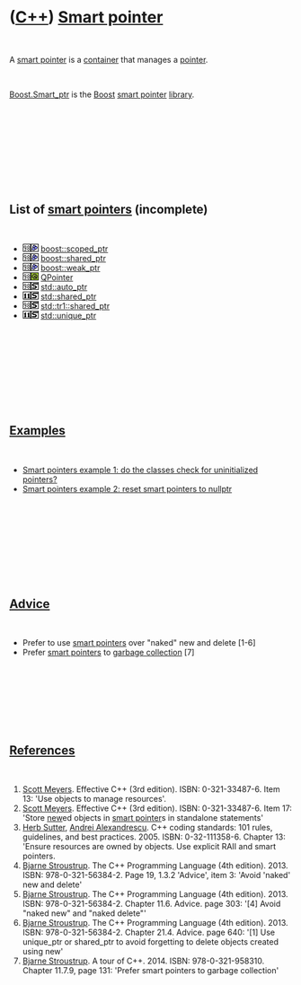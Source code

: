 



 

 

 

 

 

([C++](Cpp.md)) [Smart pointer](CppSmartPointer.md)
=====================================================

 

A [smart pointer](CppSmartPointer.md) is a
[container](CppContainer.md) that manages a [pointer](CppPointer.md).

 

[Boost.Smart\_ptr](CppSmart_ptr.md) is the [Boost](CppBoost.md) [smart
pointer](CppSmartPointer.md) [library](CppLibrary.md).

 

 

 

 

 

List of [smart pointers](CppSmartPointer.md) (incomplete)
----------------------------------------------------------

 

-   ![C++98](PicCpp98.png)![Boost](PicBoost.png)
    [boost::scoped\_ptr](CppScoped_ptr.md)
-   ![C++98](PicCpp98.png)![Boost](PicBoost.png)
    [boost::shared\_ptr](CppShared_ptr.md)
-   ![C++98](PicCpp98.png)![Boost](PicBoost.png)
    [boost::weak\_ptr](CppWeak_ptr.md)
-   ![C++98](PicCpp98.png)![Qt](PicQt.png) [QPointer](CppQPointer.md)
-   ![C++98](PicCpp98.png)![STL](PicStl.png)
    [std::auto\_ptr](CppAuto_ptr.md)
-   ![C++11](PicCpp11.png)![STL](PicStl.png)
    [std::shared\_ptr](CppShared_ptr.md)
-   ![C++98](PicCpp98.png)![STL](PicStl.png)
    [std::tr1::shared\_ptr](CppShared_ptr.md)
-   ![C++11](PicCpp11.png)![STL](PicStl.png)
    [std::unique\_ptr](CppUnique_ptr.md)

 

 

 

 

 

[Examples](CppExample.md)
--------------------------

 

-   [Smart pointers example 1: do the classes check for uninitialized
    pointers?](CppSmartPointerExample1.md)
-   [Smart pointers example 2: reset smart pointers to
    nullptr](CppSmartPointerExample2.md)

 

 

 

 

 

[Advice](CppAdvice.md)
-----------------------

 

-   Prefer to use [smart pointers](CppSmartPointer.md) over "naked" new
    and delete \[1-6\]
-   Prefer [smart pointers](CppSmartPointer.md) to [garbage
    collection](CppGarbageCollection.md) \[7\]

 

 

 

 

[References](CppReferences.md)
-------------------------------

 

1.  [Scott Meyers](CppScottMeyers.md). Effective C++ (3rd edition).
    ISBN: 0-321-33487-6. Item 13: 'Use objects to manage resources'.
2.  [Scott Meyers](CppScottMeyers.md). Effective C++ (3rd edition).
    ISBN: 0-321-33487-6. Item 17: 'Store [new](CppNew.md)ed objects in
    [smart pointer](CppSmartPointer.md)s in standalone statements'
3.  [Herb Sutter](CppHerbSutter.md), [Andrei
    Alexandrescu](CppAndreiAlexandrescu.md). C++ coding standards: 101
    rules, guidelines, and best practices. 2005. ISBN: 0-32-111358-6.
    Chapter 13: 'Ensure resources are owned by objects. Use explicit
    RAII and smart pointers.
4.  [Bjarne Stroustrup](CppBjarneStroustrup.md). The C++ Programming
    Language (4th edition). 2013. ISBN: 978-0-321-56384-2. Page 19,
    1.3.2 'Advice', item 3: 'Avoid 'naked' new and delete'
5.  [Bjarne Stroustrup](CppBjarneStroustrup.md). The C++ Programming
    Language (4th edition). 2013. ISBN: 978-0-321-56384-2. Chapter 11.6.
    Advice. page 303: '\[4\] Avoid "naked new" and "naked delete"'
6.  [Bjarne Stroustrup](CppBjarneStroustrup.md). The C++ Programming
    Language (4th edition). 2013. ISBN: 978-0-321-56384-2. Chapter 21.4.
    Advice. page 640: '\[1\] Use unique\_ptr or shared\_ptr to avoid
    forgetting to delete objects created using new'
7.  [Bjarne Stroustrup](CppBjarneStroustrup.md). A tour of C++. 2014.
    ISBN: 978-0-321-958310. Chapter 11.7.9, page 131: 'Prefer smart
    pointers to garbage collection'

 

 

 

 

 





 



